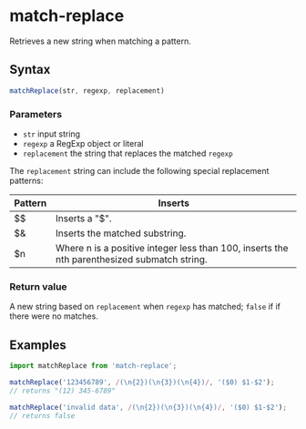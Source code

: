 # match-replace

Retrieves a new string when matching a pattern.

## Syntax

```js
matchReplace(str, regexp, replacement)
```

### Parameters

- `str` input string
- `regexp` a RegExp object or literal
- `replacement` the string that replaces the matched `regexp`

The `replacement` string can include the following special replacement patterns:

Pattern | Inserts
------- | -------
$$ | Inserts a "$".
$& | Inserts the matched substring.
$n | Where n is a positive integer less than 100, inserts the nth parenthesized submatch string.

### Return value

A new string based on `replacement` when `regexp` has matched; `false` if if there were no matches.

## Examples

```js
import matchReplace from 'match-replace';

matchReplace('123456789', /(\n{2})(\n{3})(\n{4})/, '($0) $1-$2');
// returns "(12) 345-6789"

matchReplace('invalid data', /(\n{2})(\n{3})(\n{4})/, '($0) $1-$2');
// returns false
```
